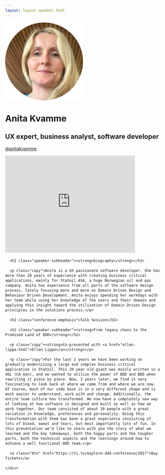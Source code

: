 ```yaml
---
layout: layout-speaker.html
---
```


<div class="container section featured-speaker">
  <div class="row">
    <div class="col-xs-12 col-sm-2 img-container">
      <img class="speaker-page-img" src="../img/speakers/Anita-Kvamme-ON.png" />
      </div>
    <div class="col-xs-12 col-sm-10 copy-container">
      <h1 class="speaker-header">Anita Kvamme</h1>
      <h2 class="speaker-subtitle">UX expert, business analyst, software developer</h2>
      <p class="copy"><a class="speaker-handle" href="https://twitter.com/@anitakvamme
" target="_blank">@anitakvamme</a></p>
      <div class="video-responsive">
        <iframe width="420" height="315" src="http://www.youtube.com/embed/ShMUiCWQYIQ" frameborder="0" allowfullscreen></iframe>
      </div>

      <h2 class="speaker-subheader"><strong>biography</strong></h2>

      <p class="copy">Anita is a UX passionate software developer. She has more than 20 years of experience with creating business critical applications, mainly for Statoil ASA, a huge Norwegian oil and gas company. Anita has experience from all parts of the software design process, lately focusing more and more on Domain Driven Design and Behaviour Driven Development. Anita enjoys spending her workdays with her team while using her knowledge of the users and their domain and applying this insight toward the utilization of Domain Driven Design principles in the solutions process.</p>

      <h2 class="conference-emphasis">Talk Session</h2>

      <h2 class="speaker-subheader"><strong>From legacy chaos to the Promised Land of DDD</strong></h2>

      <p class="copy"><strong>Co-presented with <a href="ellen-lippe.html">Ellen Lippe</a></strong></p>

      <p class="copy">For the last 2 years we have been working on gradually modernizing a large and complex business critical application in Statoil. This 20 year old giant was mainly written in a 4GL (CA Gen), and we wanted to utilize the power of DDD and BDD when rewriting it piece by piece. Now, 2 years later, we find it very fascinating to look back at where we came from and where we are now. Of course, much of our code base is in a very different shape and is much easier to understand, work with and change. Additionally, the entire team culture has transformed. We now have a completely new way of looking at how software is designed and built as well as how we work together. Our team consisted of about 10 people with a great variation in knowledge, preferences and personality. Doing this transformation with them has been a great experience consisting of lots of blood, sweat and tears, but most importantly lots of fun. In this presentation we’d like to share with you the story of what we learned and the key takeaways, both the happy parts and the tougher parts, both the technical aspects and the learnings around how to achieve a well functional DDD team.</p>

      <a class="btn" href="https://ti.to/explore-ddd-conference/2017">Buy Tickets</a>

    </div>
</div>
</div>
